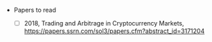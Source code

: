 - Papers to read

  - [ ] 2018, Trading and Arbitrage in Cryptocurrency Markets,
    https://papers.ssrn.com/sol3/papers.cfm?abstract_id=3171204
